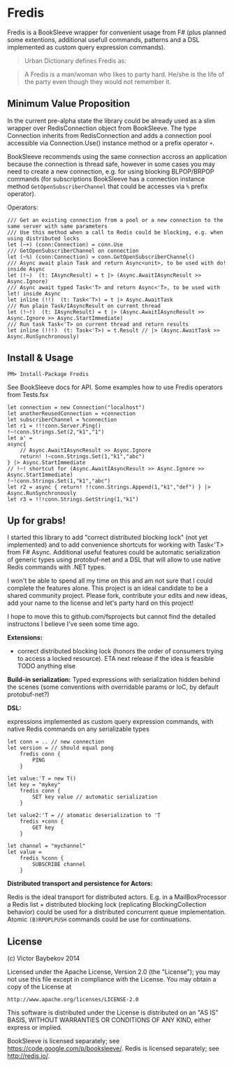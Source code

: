 Fredis
=======================
Fredis is a BookSleeve wrapper for convenient usage from F# (plus planned some extentions, 
additional usefull commands, patterns and a DSL implemented as custom query expression commands).

>Urban Dictionary defines Fredis as:

>A Fredis is a man/woman who likes to party hard. He/she is the life of the party even though they would not remember it.


Minimum Value Proposition
----------------------
In the current pre-alpha state the library could be already used as a slim wrapper over RedisConnection 
object from BookSleeve. The type Connection inherits from RedisConnection and adds a connection pool
accessible via Connection.Use() instance method or a prefix operator `+`.

BookSleeve recommends using the same connection accross an application because the connection is thread safe,
however in some cases you may need to create a new connection, e.g. for using blocking BLPOP/BRPOP
commands (for subscriptions BookSleeve has a connection instance method `GetOpenSubscriberChannel` that could
be accesses via `%` prefix operator).

Operators:

	/// Get an existing connection from a pool or a new connection to the same server with same parameters
	/// Use this method when a call to Redis could be blocking, e.g. when using distributed locks
	let (~+) (conn:Connection) = conn.Use
	/// GetOpenSubscriberChannel on connection
	let (~%) (conn:Connection) = conn.GetOpenSubscriberChannel()
	/// Async await plain Task and return Async<unit>, to be used with do! inside Async
	let (!~)  (t: IAsyncResult) = t |> (Async.AwaitIAsyncResult >> Async.Ignore)
	/// Async await typed Task<'T> and return Async<'T>, to be used with let! inside Async
	let inline (!!)  (t: Task<'T>) = t |> Async.AwaitTask
	/// Run plain Task/IAsyncResult on current thread
	let (!~!)  (t: IAsyncResult) = t |> (Async.AwaitIAsyncResult >> Async.Ignore >> Async.StartImmediate)
	/// Run task Task<'T> on current thread and return results
	let inline (!!!)  (t: Task<'T>) = t.Result // |> (Async.AwaitTask >> Async.RunSynchronously)
    

Install & Usage
----------------------

	PM> Install-Package Fredis

See BookSleeve docs for API. Some examples how to use Fredis operators from Tests.fsx

	let connection = new Connection("localhost")
	let anotherReusedConnection = +connection
	let subscriberChannel = %connection
	let r1 = !!!conn.Server.Ping()
	!~!conn.Strings.Set(2,"k1","1")
	let a' = 
    async{
        // Async.AwaitIAsyncResult >> Async.Ignore
        return! !~conn.Strings.Set(1,"k1","abc")
    } |> Async.StartImmediate
	// !~! shortcut for (Async.AwaitIAsyncResult >> Async.Ignore >> Async.StartImmediate)
	!~!conn.Strings.Set(1,"k1","abc") 
	let r2 = async { return! !!conn.Strings.Append(1,"k1","def") } |> Async.RunSynchronously
	let r3 = !!!conn.Strings.GetString(1,"k1")


Up for grabs!
----------------------
I started this library to add "correct distributed blocking lock" (not yet implemented) 
and to add convenience shortcuts for working with Task<'T> from F# Async. Additional useful 
features could be automatic serialization of generic types using protobuf-net and
a DSL that will allow to use native Redis commands with .NET types. 


I won't be able to spend all my time on this and am not sure that I could complete the features alone.
This project is an ideal candidate to be a shared community project. Please fork, contribute your
 edits and new ideas, add your name to the license and let's party hard on this project!

I hope to move this to github.com/fsprojects but cannot find the detailed instructons I believe I've seen some time ago.

**Extensions:**
- correct distributed blocking lock (honors the order of consumers trying to access a locked resource). ETA next release if the idea is feasible 
TODO anything else

**Build-in serialization:** 
Typed expressions with serialization hidden behind the scenes (some conventions with overridable params or IoC, by default protobuf-net?)

**DSL:**

expressions implemented as custom query expression commands, with native Redis commands on any serializable types

	let conn = .. // new connection
	let version = // should equal pong
		fredis conn {
			PING
		}
	
	let value:'T = new T()
	let key = "mykey"
		fredis conn {
			SET key value // automatic serialization
		}	

	let value2:'T = // atomatic deserialization to 'T
		fredis +conn {
			GET key
		}

	let channel = "mychannel"
	let value = 
		fredis %conn {
			SUBSCRIBE channel
		}

**Distributed transport and persistence for Actors:**

Redis is the ideal transport for distributed actors. E.g. in a MailBoxProcessor a Redis list + distributed blocking lock (replicating BlockingCollection behavior)
could be used for a distributed concurrent queue implementation. Atomic `(B)RPOPLPUSH` commands could be 
use for continuations.


License
----------------------

(c) Victor Baybekov 2014

Licensed under the Apache License, Version 2.0 (the "License");
you may not use this file except in compliance with the License.
You may obtain a copy of the License at

    http://www.apache.org/licenses/LICENSE-2.0

This software is distributed under the License is distributed on an "AS IS" BASIS,
WITHOUT WARRANTIES OR CONDITIONS OF ANY KIND, either express or implied.

BookSleeve is licensed separately; see https://code.google.com/p/booksleeve/.
Redis is licensed separately; see http://redis.io/.
